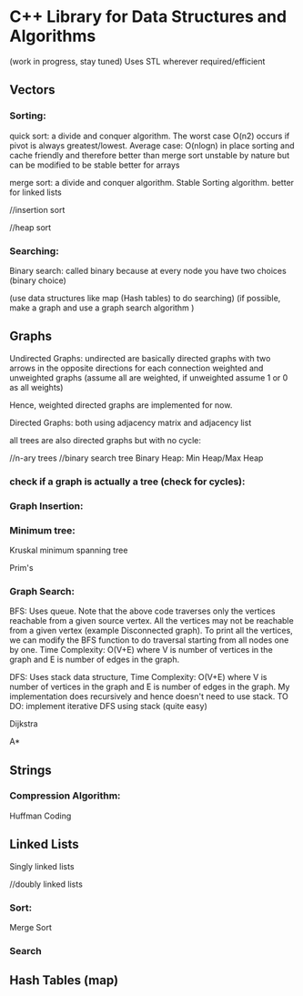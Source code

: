 # C++ Library for Data Structures and Algorithms
(work in progress, stay tuned)
Uses STL wherever required/efficient
## Vectors

### Sorting:

quick sort: a divide and conquer algorithm. The worst case O(n2) occurs if pivot is always greatest/lowest.
            Average case: O(nlogn)
            in place sorting and cache friendly and therefore better than merge sort
            unstable by nature but can be modified to be stable
            better for arrays

merge sort: a divide and conquer algorithm. Stable Sorting algorithm. 
            better for linked lists

//insertion sort

//heap sort


### Searching:

Binary search: called binary because at every node you have two choices (binary choice)

(use data structures like map (Hash tables) to do searching)
(if possible, make a graph and use a graph search algorithm )

## Graphs

Undirected Graphs: undirected are basically directed graphs with two arrows in the opposite directions for each connection
weighted and unweighted graphs (assume all are weighted, if unweighted assume 1 or 0 as all weights)

Hence, weighted directed graphs are implemented for now.

Directed Graphs: both using adjacency matrix and adjacency list

all trees are also directed graphs but with no cycle:

//n-ary trees
//binary search tree
Binary Heap: Min Heap/Max Heap

### check if a graph is actually a tree (check for cycles):

### Graph Insertion:

### Minimum tree:
Kruskal minimum spanning tree

Prim's 

### Graph Search:
BFS: Uses queue. Note that the above code traverses only the vertices reachable from a given source vertex. All the vertices may not be reachable from a given vertex (example Disconnected graph). To print all the vertices, we can modify the BFS function to do traversal starting from all nodes one by one. Time Complexity: O(V+E) where V is number of vertices in the graph and E is number of edges in the graph.

DFS: Uses stack data structure, Time Complexity: O(V+E) where V is number of vertices in the graph and E is number of edges in the graph. 
My implementation does recursively and hence doesn't need to use stack. TO DO: implement iterative DFS using stack (quite easy)

Dijkstra

A*

## Strings

### Compression Algorithm:
Huffman Coding

## Linked Lists

Singly linked lists

//doubly linked lists

### Sort:
Merge Sort

### Search

## Hash Tables (map)

